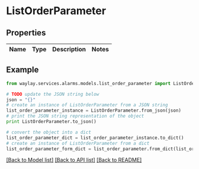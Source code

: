 # ListOrderParameter


## Properties

Name | Type | Description | Notes
------------ | ------------- | ------------- | -------------

## Example

```python
from waylay.services.alarms.models.list_order_parameter import ListOrderParameter

# TODO update the JSON string below
json = "{}"
# create an instance of ListOrderParameter from a JSON string
list_order_parameter_instance = ListOrderParameter.from_json(json)
# print the JSON string representation of the object
print ListOrderParameter.to_json()

# convert the object into a dict
list_order_parameter_dict = list_order_parameter_instance.to_dict()
# create an instance of ListOrderParameter from a dict
list_order_parameter_form_dict = list_order_parameter.from_dict(list_order_parameter_dict)
```
[[Back to Model list]](../README.md#documentation-for-models) [[Back to API list]](../README.md#documentation-for-api-endpoints) [[Back to README]](../README.md)



